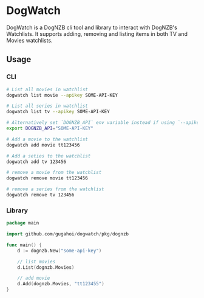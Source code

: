 # DogWatch

DogWatch is a DogNZB cli tool and library to interact with DogNZB's Watchlists. It supports adding, removing and listing items in both TV and Movies watchlists.

## Usage

### CLI

```bash
# List all movies in watchlist
dogwatch list movie --apikey SOME-API-KEY

# List all series in watchlist
dogwatch list tv --apikey SOME-API-KEY

# Alternatively set `DOGNZB_API` env variable instead if using `--apikey` flag
export DOGNZB_API="SOME-API-KEY"

# Add a movie to the watchlist
dogwatch add movie tt123456

# Add a seties to the watchlist
dogwatch add tv 123456

# remove a movie from the watchlist
dogwatch remove movie tt123456

# remove a series from the watchlist
dogwatch remove tv 123456
```

### Library

```go
package main

import github.com/gugahoi/dogwatch/pkg/dognzb

func main() {
    d := dognzb.New("some-api-key")

    // list movies
    d.List(dognzb.Movies)

    // add movie
    d.Add(dognzb.Movies, "tt123455")
}
```
